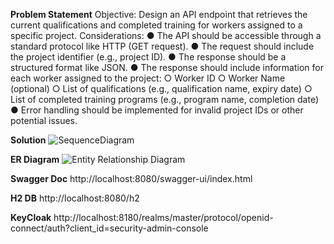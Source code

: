 **Problem Statement**
Objective: Design an API endpoint that retrieves the current qualifications and
completed training for workers assigned to a specific project.
Considerations:
● The API should be accessible through a standard protocol like HTTP (GET
request).
● The request should include the project identifier (e.g., project ID).
● The response should be a structured format like JSON.
● The response should include information for each worker assigned to the
project:
○ Worker ID
○ Worker Name (optional)
○ List of qualifications (e.g., qualification name, expiry date)
○ List of completed training programs (e.g., program name, completion
date)
● Error handling should be implemented for invalid project IDs or other potential
issues.

**Solution**
![SequenceDiagram](https://github.com/user-attachments/assets/73366bb6-acaf-45df-98bc-8a5a79d25ec8)

**ER Diagram**
![Entity Relationship Diagram](https://github.com/user-attachments/assets/0526dfd5-a54a-4f01-95e7-85b083a1fa38)

**Swagger Doc**
http://localhost:8080/swagger-ui/index.html

**H2 DB**
http://localhost:8080/h2

**KeyCloak**
http://localhost:8180/realms/master/protocol/openid-connect/auth?client_id=security-admin-console
